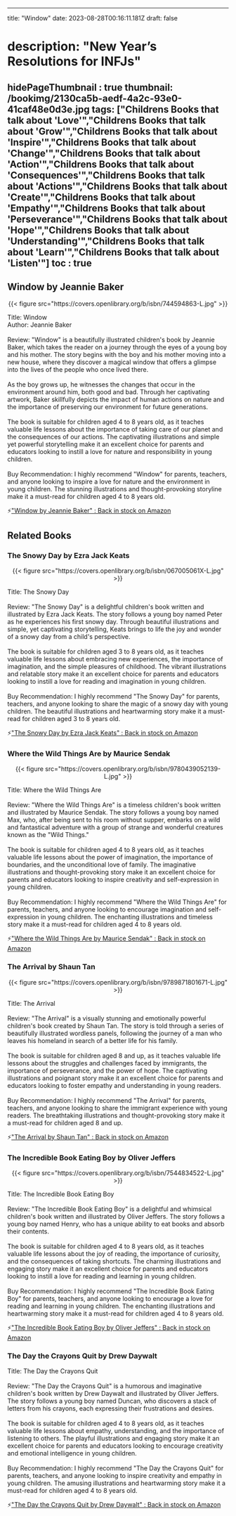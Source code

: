 
---
title: "Window"
date: 2023-08-28T00:16:11.181Z
draft: false
# description: "New Year’s Resolutions for INFJs"
hidePageThumbnail : true
thumbnail: /bookimg/2130ca5b-aedf-4a2c-93e0-41caf48e0d3e.jpg
tags: ["Childrens Books that talk about 'Love'","Childrens Books that talk about 'Grow'","Childrens Books that talk about 'Inspire'","Childrens Books that talk about 'Change'","Childrens Books that talk about 'Action'","Childrens Books that talk about 'Consequences'","Childrens Books that talk about 'Actions'","Childrens Books that talk about 'Create'","Childrens Books that talk about 'Empathy'","Childrens Books that talk about 'Perseverance'","Childrens Books that talk about 'Hope'","Childrens Books that talk about 'Understanding'","Childrens Books that talk about 'Learn'","Childrens Books that talk about 'Listen'"]
toc : true
---
## Window by Jeannie Baker

<center>
{{< figure src="https://covers.openlibrary.org/b/isbn/744594863-L.jpg" >}}
</center>

Title: Window</br>
Author: Jeannie Baker</br></br>
Review: "Window" is a beautifully illustrated children's book by Jeannie Baker, which takes the reader on a journey through the eyes of a young boy and his mother. The story begins with the boy and his mother moving into a new house, where they discover a magical window that offers a glimpse into the lives of the people who once lived there.</br></br>
As the boy grows up, he witnesses the changes that occur in the environment around him, both good and bad. Through her captivating artwork, Baker skillfully depicts the impact of human actions on nature and the importance of preserving our environment for future generations.</br></br>
The book is suitable for children aged 4 to 8 years old, as it teaches valuable life lessons about the importance of taking care of our planet and the consequences of our actions. The captivating illustrations and simple yet powerful storytelling make it an excellent choice for parents and educators looking to instill a love for nature and responsibility in young children.</br></br>
Buy Recommendation: I highly recommend "Window" for parents, teachers, and anyone looking to inspire a love for nature and the environment in young children. The stunning illustrations and thought-provoking storyline make it a must-read for children aged 4 to 8 years old.</br>

<p>⚡<a id="aflink" href="https://www.amazon.com/gp/search?ie=UTF8&tag=klayu00-20&linkCode=ur2&linkId=6639bed89a8ad8dd2705e40644eb43d3&camp=1789&creative=9325&index=books&keywords=Window by Jeannie Baker" class="one" target="_blank" title='"Window by Jeannie Baker" : Back in stock on Amazon'>"Window by Jeannie Baker" : Back in stock on Amazon</a></p>

## Related Books
### The Snowy Day by Ezra Jack Keats
<center>
{{< figure src="https://covers.openlibrary.org/b/isbn/067005061X-L.jpg" >}}
</center>

Title: The Snowy Day</br></br>
Review: "The Snowy Day" is a delightful children's book written and illustrated by Ezra Jack Keats. The story follows a young boy named Peter as he experiences his first snowy day. Through beautiful illustrations and simple, yet captivating storytelling, Keats brings to life the joy and wonder of a snowy day from a child's perspective.</br></br>
The book is suitable for children aged 3 to 8 years old, as it teaches valuable life lessons about embracing new experiences, the importance of imagination, and the simple pleasures of childhood. The vibrant illustrations and relatable story make it an excellent choice for parents and educators looking to instill a love for reading and imagination in young children.</br></br>
Buy Recommendation: I highly recommend "The Snowy Day" for parents, teachers, and anyone looking to share the magic of a snowy day with young children. The beautiful illustrations and heartwarming story make it a must-read for children aged 3 to 8 years old.</br>

<p>⚡<a id="aflink" href="https://www.amazon.com/gp/search?ie=UTF8&tag=klayu00-20&linkCode=ur2&linkId=6639bed89a8ad8dd2705e40644eb43d3&camp=1789&creative=9325&index=books&keywords=The Snowy Day by Ezra Jack Keats" class="one" target="_blank" title='"The Snowy Day by Ezra Jack Keats" : Back in stock on Amazon'>"The Snowy Day by Ezra Jack Keats" : Back in stock on Amazon</a></p>

### Where the Wild Things Are by Maurice Sendak
<center>
{{< figure src="https://covers.openlibrary.org/b/isbn/9780439052139-L.jpg" >}}
</center>

Title: Where the Wild Things Are</br></br>
Review: "Where the Wild Things Are" is a timeless children's book written and illustrated by Maurice Sendak. The story follows a young boy named Max, who, after being sent to his room without supper, embarks on a wild and fantastical adventure with a group of strange and wonderful creatures known as the "Wild Things."</br></br>
The book is suitable for children aged 4 to 8 years old, as it teaches valuable life lessons about the power of imagination, the importance of boundaries, and the unconditional love of family. The imaginative illustrations and thought-provoking story make it an excellent choice for parents and educators looking to inspire creativity and self-expression in young children.</br></br>
Buy Recommendation: I highly recommend "Where the Wild Things Are" for parents, teachers, and anyone looking to encourage imagination and self-expression in young children. The enchanting illustrations and timeless story make it a must-read for children aged 4 to 8 years old.</br>

<p>⚡<a id="aflink" href="https://www.amazon.com/gp/search?ie=UTF8&tag=klayu00-20&linkCode=ur2&linkId=6639bed89a8ad8dd2705e40644eb43d3&camp=1789&creative=9325&index=books&keywords=Where the Wild Things Are by Maurice Sendak" class="one" target="_blank" title='"Where the Wild Things Are by Maurice Sendak" : Back in stock on Amazon'>"Where the Wild Things Are by Maurice Sendak" : Back in stock on Amazon</a></p>

### The Arrival by Shaun Tan
<center>
{{< figure src="https://covers.openlibrary.org/b/isbn/9789871801671-L.jpg" >}}
</center>

Title: The Arrival</br></br>
Review: "The Arrival" is a visually stunning and emotionally powerful children's book created by Shaun Tan. The story is told through a series of beautifully illustrated wordless panels, following the journey of a man who leaves his homeland in search of a better life for his family.</br></br>
The book is suitable for children aged 8 and up, as it teaches valuable life lessons about the struggles and challenges faced by immigrants, the importance of perseverance, and the power of hope. The captivating illustrations and poignant story make it an excellent choice for parents and educators looking to foster empathy and understanding in young readers.</br></br>
Buy Recommendation: I highly recommend "The Arrival" for parents, teachers, and anyone looking to share the immigrant experience with young readers. The breathtaking illustrations and thought-provoking story make it a must-read for children aged 8 and up.</br>

<p>⚡<a id="aflink" href="https://www.amazon.com/gp/search?ie=UTF8&tag=klayu00-20&linkCode=ur2&linkId=6639bed89a8ad8dd2705e40644eb43d3&camp=1789&creative=9325&index=books&keywords=The Arrival by Shaun Tan" class="one" target="_blank" title='"The Arrival by Shaun Tan" : Back in stock on Amazon'>"The Arrival by Shaun Tan" : Back in stock on Amazon</a></p>

### The Incredible Book Eating Boy by Oliver Jeffers
<center>
{{< figure src="https://covers.openlibrary.org/b/isbn/7544834522-L.jpg" >}}
</center>

Title: The Incredible Book Eating Boy</br></br>
Review: "The Incredible Book Eating Boy" is a delightful and whimsical children's book written and illustrated by Oliver Jeffers. The story follows a young boy named Henry, who has a unique ability to eat books and absorb their contents.</br></br>
The book is suitable for children aged 4 to 8 years old, as it teaches valuable life lessons about the joy of reading, the importance of curiosity, and the consequences of taking shortcuts. The charming illustrations and engaging story make it an excellent choice for parents and educators looking to instill a love for reading and learning in young children.</br></br>
Buy Recommendation: I highly recommend "The Incredible Book Eating Boy" for parents, teachers, and anyone looking to encourage a love for reading and learning in young children. The enchanting illustrations and heartwarming story make it a must-read for children aged 4 to 8 years old.</br>

<p>⚡<a id="aflink" href="https://www.amazon.com/gp/search?ie=UTF8&tag=klayu00-20&linkCode=ur2&linkId=6639bed89a8ad8dd2705e40644eb43d3&camp=1789&creative=9325&index=books&keywords=The Incredible Book Eating Boy by Oliver Jeffers" class="one" target="_blank" title='"The Incredible Book Eating Boy by Oliver Jeffers" : Back in stock on Amazon'>"The Incredible Book Eating Boy by Oliver Jeffers" : Back in stock on Amazon</a></p>

### The Day the Crayons Quit by Drew Daywalt
Title: The Day the Crayons Quit</br></br>
Review: "The Day the Crayons Quit" is a humorous and imaginative children's book written by Drew Daywalt and illustrated by Oliver Jeffers. The story follows a young boy named Duncan, who discovers a stack of letters from his crayons, each expressing their frustrations and desires.</br></br>
The book is suitable for children aged 4 to 8 years old, as it teaches valuable life lessons about empathy, understanding, and the importance of listening to others. The playful illustrations and engaging story make it an excellent choice for parents and educators looking to encourage creativity and emotional intelligence in young children.</br></br>
Buy Recommendation: I highly recommend "The Day the Crayons Quit" for parents, teachers, and anyone looking to inspire creativity and empathy in young children. The amusing illustrations and heartwarming story make it a must-read for children aged 4 to 8 years old.</br>

<p>⚡<a id="aflink" href="https://www.amazon.com/gp/search?ie=UTF8&tag=klayu00-20&linkCode=ur2&linkId=6639bed89a8ad8dd2705e40644eb43d3&camp=1789&creative=9325&index=books&keywords=The Day the Crayons Quit by Drew Daywalt" class="one" target="_blank" title='"The Day the Crayons Quit by Drew Daywalt" : Back in stock on Amazon'>"The Day the Crayons Quit by Drew Daywalt" : Back in stock on Amazon</a></p>
